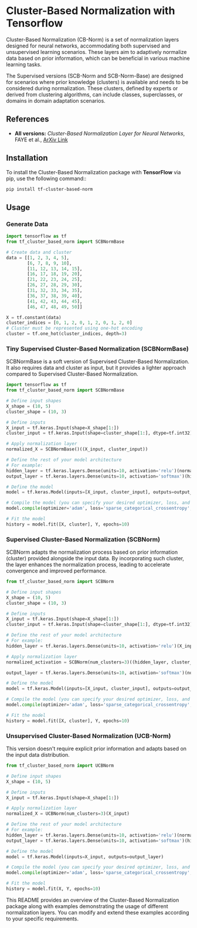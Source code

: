 # Cluster-Based Normalization with Tensorflow

Cluster-Based Normalization (CB-Norm) is a set of normalization layers designed for neural networks, accommodating both supervised and unsupervised learning scenarios. These layers aim to adaptively normalize data based on prior information, which can be beneficial in various machine learning tasks.

The Supervised versions (SCB-Norm and SCB-Norm-Base) are designed for scenarios where prior knowledge (clusters) is available and needs to be considered during normalization. These clusters, defined by experts or derived from clustering algorithms, can include classes, superclasses, or domains in domain adaptation scenarios.


## References


- **All versions:** *Cluster-Based Normalization Layer for Neural Networks*, FAYE et al., [ArXiv Link](link_to_version_1)


## Installation

To install the Cluster-Based Normalization package with **TensorFlow** via pip, use the following command::

```bash
pip install tf-cluster-based-norm
```

## Usage

### Generate Data

```python
import tensorflow as tf
from tf_cluster_based_norm import SCBNormBase

# Create data and cluster
data = [[1, 2, 3, 4, 5],
        [6, 7, 8, 9, 10],
        [11, 12, 13, 14, 15],
        [16, 17, 18, 19, 20],
        [21, 22, 23, 24, 25],
        [26, 27, 28, 29, 30],
        [31, 32, 33, 34, 35],
        [36, 37, 38, 39, 40],
        [41, 42, 43, 44, 45],
        [46, 47, 48, 49, 50]]

X = tf.constant(data)
cluster_indices = [0, 1, 2, 0, 1, 2, 0, 1, 2, 0] 
# Cluster must be represented using one-hot encoding 
cluster = tf.one_hot(cluster_indices, depth=3)

```


### Tiny Supervised Cluster-Based Normalization (SCBNormBase)

SCBNormBase is a soft version of Supervised Cluster-Based Normalization. It also requires data and cluster as input, but it provides a lighter approach compared to Supervised Cluster-Based Normalization.

```python
import tensorflow as tf
from tf_cluster_based_norm import SCBNormBase

# Define input shapes
X_shape = (10, 5)  
cluster_shape = (10, 3)

# Define inputs
X_input = tf.keras.Input(shape=X_shape[1:])  
cluster_input = tf.keras.Input(shape=cluster_shape[1:], dtype=tf.int32) 

# Apply normalization layer
normalized_X = SCBNormBase()((X_input, cluster_input))

# Define the rest of your model architecture
# For example:
hidden_layer = tf.keras.layers.Dense(units=10, activation='relu')(normalized_X)
output_layer = tf.keras.layers.Dense(units=10, activation='softmax')(hidden_layer)

# Define the model
model = tf.keras.Model(inputs=[X_input, cluster_input], outputs=output_layer)

# Compile the model (you can specify your desired optimizer, loss, and metrics)
model.compile(optimizer='adam', loss='sparse_categorical_crossentropy', metrics=['accuracy'])

# Fit the model
history = model.fit([X, cluster], Y, epochs=10)

```

### Supervised Cluster-Based Normalization (SCBNorm)

SCBNorm adapts the normalization process based on prior information (cluster) provided alongside the input data. By incorporating such cluster, the layer enhances the normalization process, leading to accelerate convergence and improved performance.

```python
from tf_cluster_based_norm import SCBNorm

# Define input shapes
X_shape = (10, 5)  
cluster_shape = (10, 3)

# Define inputs
X_input = tf.keras.Input(shape=X_shape[1:])  
cluster_input = tf.keras.Input(shape=cluster_shape[1:], dtype=tf.int32) 

# Define the rest of your model architecture
# For example:
hidden_layer = tf.keras.layers.Dense(units=10, activation='relu')(X_input)

# Apply normalization layer
normalized_activation = SCBNorm(num_clusters=3)((hidden_layer, cluster_input))

output_layer = tf.keras.layers.Dense(units=10, activation='softmax')(normalized_activation)

# Define the model
model = tf.keras.Model(inputs=[X_input, cluster_input], outputs=output_layer)

# Compile the model (you can specify your desired optimizer, loss, and metrics)
model.compile(optimizer='adam', loss='sparse_categorical_crossentropy', metrics=['accuracy'])

# Fit the model
history = model.fit([X, cluster], Y, epochs=10)

```

### Unsupervised Cluster-Based Normalization (UCB-Norm)

This version doesn't require explicit prior information and adapts based on the input data distribution.

```python
from tf_cluster_based_norm import UCBNorm

# Define input shapes
X_shape = (10, 5)  

# Define inputs
X_input = tf.keras.Input(shape=X_shape[1:])  

# Apply normalization layer
normalized_X = UCBNorm(num_clusters=3)(X_input)

# Define the rest of your model architecture
# For example:
hidden_layer = tf.keras.layers.Dense(units=10, activation='relu')(normalized_X)
output_layer = tf.keras.layers.Dense(units=10, activation='softmax')(hidden_layer)

# Define the model
model = tf.keras.Model(inputs=X_input, outputs=output_layer)

# Compile the model (you can specify your desired optimizer, loss, and metrics)
model.compile(optimizer='adam', loss='sparse_categorical_crossentropy', metrics=['accuracy'])

# Fit the model
history = model.fit(X, Y, epochs=10)

```


This README provides an overview of the Cluster-Based Normalization package along with examples demonstrating the usage of different normalization layers. You can modify and extend these examples according to your specific requirements.